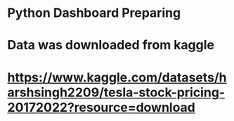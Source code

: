 # Python Dashboard Preparing
# Data was downloaded from kaggle 
# https://www.kaggle.com/datasets/harshsingh2209/tesla-stock-pricing-20172022?resource=download
